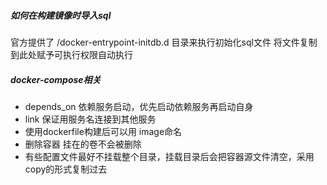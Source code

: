 ##### 如何在构建镜像时导入sql
官方提供了 /docker-entrypoint-initdb.d 目录来执行初始化sql文件
将文件复制到此处赋予可执行权限自动执行

##### docker-compose相关
- depends_on 依赖服务启动，优先启动依赖服务再启动自身
- link 保证用服务名连接到其他服务
- 使用dockerfile构建后可以用 image命名
- 删除容器 挂在的卷不会被删除
- 有些配置文件最好不挂载整个目录，挂载目录后会把容器源文件清空，采用copy的形式复制过去

